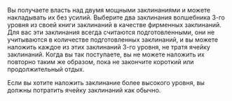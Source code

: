 Вы получаете власть над двумя мощными заклинаниями и можете накладывать их без усилий. Выберите два заклинания волшебника 3-го уровня из своей книги заклинаний в качестве фирменных заклинаний. Для вас эти заклинания всегда считаются подготовленными, они не учитываются в количестве подготовленных заклинаний, и вы можете наложить каждое из этих заклинаний 3-го уровня, не тратя ячейку заклинаний. Когда вы так поступаете, вы не можете наложить их повторно таким же образом, пока не закончите короткий или продолжительный отдых.

Если вы хотите наложить заклинание более высокого уровня, вы должны потратить ячейку заклинаний как обычно.
